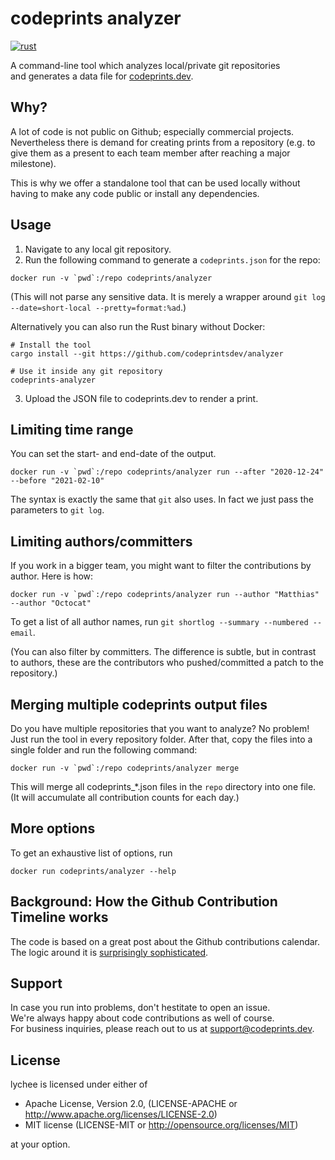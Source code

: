 # codeprints analyzer

[![rust](https://github.com/codeprintsdev/analyzer/actions/workflows/rust.yml/badge.svg)](https://github.com/codeprintsdev/analyzer/actions/workflows/rust.yml)

A command-line tool which analyzes local/private git repositories  
and generates a data file for [codeprints.dev](https://codeprints.dev/).

## Why?

A lot of code is not public on Github; especially commercial projects.
Nevertheless there is demand for creating prints from a repository
(e.g. to give them as a present to each team member after reaching a major milestone).

This is why we offer a standalone tool that can be used locally without having to
make any code public or install any dependencies.

## Usage

1. Navigate to any local git repository.
2. Run the following command to generate a `codeprints.json` for the repo:

```
docker run -v `pwd`:/repo codeprints/analyzer
```

(This will not parse any sensitive data. It is merely a wrapper around
`git log --date=short-local --pretty=format:%ad`.)

Alternatively you can also run the Rust binary without Docker:

```
# Install the tool
cargo install --git https://github.com/codeprintsdev/analyzer

# Use it inside any git repository
codeprints-analyzer
```

3. Upload the JSON file to codeprints.dev to render a print.

## Limiting time range

You can set the start- and end-date of the output.

```
docker run -v `pwd`:/repo codeprints/analyzer run --after "2020-12-24" --before "2021-02-10"
```

The syntax is exactly the same that `git` also uses.
In fact we just pass the parameters to `git log`.

## Limiting authors/committers

If you work in a bigger team, you might want to filter the contributions by
author. Here is how:

```
docker run -v `pwd`:/repo codeprints/analyzer run --author "Matthias" --author "Octocat"
```

To get a list of all author names, run `git shortlog --summary --numbered --email`.

(You can also filter by committers. The difference is subtle, but in contrast to authors, these are the
contributors who pushed/committed a patch to the repository.)

## Merging multiple codeprints output files

Do you have multiple repositories that you want to analyze?
No problem! Just run the tool in every repository folder.
After that, copy the files into a single folder and run the following command:

```
docker run -v `pwd`:/repo codeprints/analyzer merge
```

This will merge all codeprints\_\*.json files in the `repo` directory into one file.
(It will accumulate all contribution counts for each day.)

## More options

To get an exhaustive list of options, run

```
docker run codeprints/analyzer --help
```

## Background: How the Github Contribution Timeline works

The code is based on a great post about the Github contributions calendar.  
The logic around it is [surprisingly sophisticated](https://bd808.com/blog/2013/04/17/hacking-github-contributions-calendar/).

## Support

In case you run into problems, don't hestitate to open an issue.  
We're always happy about code contributions as well of course.  
For business inquiries, please reach out to us at support@codeprints.dev.

## License

lychee is licensed under either of

- Apache License, Version 2.0, (LICENSE-APACHE or
  http://www.apache.org/licenses/LICENSE-2.0)
- MIT license (LICENSE-MIT or http://opensource.org/licenses/MIT)

at your option.

